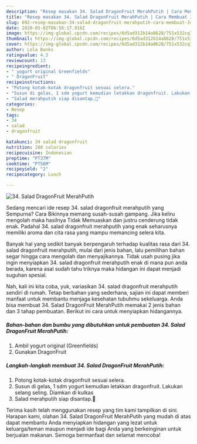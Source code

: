 ```yaml
---
description: "Resep masakan 34. Salad DragonFruit MerahPutih | Cara Membuat 34. Salad DragonFruit MerahPutih Yang Bisa Manjain Lidah"
title: "Resep masakan 34. Salad DragonFruit MerahPutih | Cara Membuat 34. Salad DragonFruit MerahPutih Yang Bisa Manjain Lidah"
slug: 692-resep-masakan-34-salad-dragonfruit-merahputih-cara-membuat-34-salad-dragonfruit-merahputih-yang-bisa-manjain-lidah
date: 2020-05-02T06:58:17.916Z
image: https://img-global.cpcdn.com/recipes/6d5ad312b14a8628/751x532cq70/34-salad-dragonfruit-merahputih-foto-resep-utama.jpg
thumbnail: https://img-global.cpcdn.com/recipes/6d5ad312b14a8628/751x532cq70/34-salad-dragonfruit-merahputih-foto-resep-utama.jpg
cover: https://img-global.cpcdn.com/recipes/6d5ad312b14a8628/751x532cq70/34-salad-dragonfruit-merahputih-foto-resep-utama.jpg
author: Lola Banks
ratingvalue: 4.3
reviewcount: 13
recipeingredient:
- " yogurt original Greenfields"
- " DragonFruit"
recipeinstructions:
- "Potong kotak-kotak dragonfruit sesuai selera."
- "Susun di gelas, 1 sdm yogurt kemudian letakkan dragonfruit. Lakukan selang seling. Diamkan di kulkas"
- "Salad merahputih siap disantap.🥰"
categories:
- Resep
tags:
- 34
- salad
- dragonfruit

katakunci: 34 salad dragonfruit 
nutrition: 288 calories
recipecuisine: Indonesian
preptime: "PT37M"
cooktime: "PT56M"
recipeyield: "2"
recipecategory: Lunch

---
```



![34. Salad DragonFruit MerahPutih](https://img-global.cpcdn.com/recipes/6d5ad312b14a8628/751x532cq70/34-salad-dragonfruit-merahputih-foto-resep-utama.jpg)

Sedang mencari ide resep 34. salad dragonfruit merahputih yang Sempurna? Cara Bikinnya memang susah-susah gampang. Jika keliru mengolah maka hasilnya Tidak Memuaskan dan justru cenderung tidak enak. Padahal 34. salad dragonfruit merahputih yang enak seharusnya memiliki aroma dan cita rasa yang mampu memancing selera kita.



Banyak hal yang sedikit banyak berpengaruh terhadap kualitas rasa dari 34. salad dragonfruit merahputih, mulai dari jenis bahan, lalu pemilihan bahan segar hingga cara mengolah dan menyajikannya. Tidak usah pusing jika ingin menyiapkan 34. salad dragonfruit merahputih enak di mana pun anda berada, karena asal sudah tahu triknya maka hidangan ini dapat menjadi suguhan spesial.


Nah, kali ini kita coba, yuk, variasikan 34. salad dragonfruit merahputih sendiri di rumah. Tetap berbahan yang sederhana, sajian ini dapat memberi manfaat untuk membantu menjaga kesehatan tubuhmu sekeluarga. Anda bisa membuat 34. Salad DragonFruit MerahPutih memakai 2 jenis bahan dan 3 tahap pembuatan. Berikut ini cara untuk menyiapkan hidangannya.

<!--inarticleads1-->

##### Bahan-bahan dan bumbu yang dibutuhkan untuk pembuatan 34. Salad DragonFruit MerahPutih:

1. Ambil  yogurt original (Greenfields)
1. Gunakan  DragonFruit




<!--inarticleads2-->

##### Langkah-langkah membuat 34. Salad DragonFruit MerahPutih:

1. Potong kotak-kotak dragonfruit sesuai selera.
1. Susun di gelas, 1 sdm yogurt kemudian letakkan dragonfruit. Lakukan selang seling. Diamkan di kulkas
1. Salad merahputih siap disantap.🥰




Terima kasih telah menggunakan resep yang tim kami tampilkan di sini. Harapan kami, olahan 34. Salad DragonFruit MerahPutih yang mudah di atas dapat membantu Anda menyiapkan hidangan yang lezat untuk keluarga/teman maupun menjadi ide bagi Anda yang berkeinginan untuk berjualan makanan. Semoga bermanfaat dan selamat mencoba!
